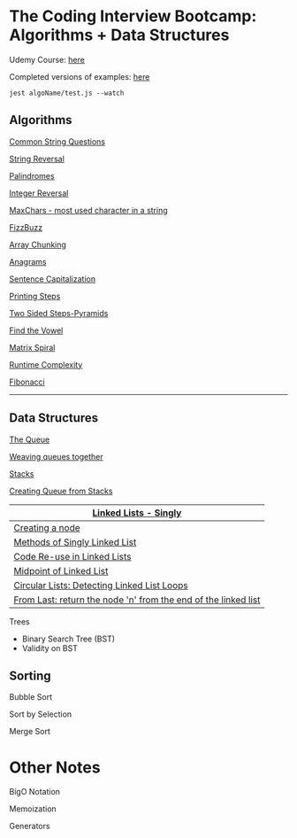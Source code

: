 # The Coding Interview Bootcamp: Algorithms + Data Structures

Udemy Course: [here](https://www.udemy.com/course/coding-interview-bootcamp-algorithms-and-data-structure)

Completed versions of examples: [here](https://github.com/StephenGrider/algocasts)

```
jest algoName/test.js --watch
```

## Algorithms

[Common String Questions](https://github.com/Cwarcup/notes/blob/main/root/Algorithms-Masterclass/Algo-Data-Structures-bootcamp/exercises/maxchar/maxchar.md#common-string-questions)

[String Reversal](https://github.com/Cwarcup/notes/blob/main/root/Algorithms-Masterclass/Algo-Data-Structures-bootcamp/exercises/reversestring/reverse-string.md#reverse-string)

[Palindromes](https://github.com/Cwarcup/notes/blob/main/root/Algorithms-Masterclass/Algo-Data-Structures-bootcamp/exercises/palindrome/palindrome.md#Palindrome)

[Integer Reversal](https://github.com/Cwarcup/notes/blob/main/root/Algorithms-Masterclass/Algo-Data-Structures-bootcamp/exercises/reverseint/reverseint.md#Reverse-Integer)

[MaxChars - most used character in a string](https://github.com/Cwarcup/notes/blob/main/root/Algorithms-Masterclass/Algo-Data-Structures-bootcamp/exercises/maxchar/maxchar.md#Max-Character)

[FizzBuzz](https://github.com/Cwarcup/notes/blob/main/root/Algorithms-Masterclass/Algo-Data-Structures-bootcamp/exercises/fizzbuzz/fizzbuzz.md#FizzBuzz)

[Array Chunking](https://github.com/Cwarcup/notes/blob/main/root/Algorithms-Masterclass/Algo-Data-Structures-bootcamp/exercises/chunk/chunk.md#Chunk)

[Anagrams](https://github.com/Cwarcup/notes/blob/main/root/Algorithms-Masterclass/Algo-Data-Structures-bootcamp/exercises/anagrams/anagrams.md)

[Sentence Capitalization](https://github.com/Cwarcup/notes/blob/main/root/Algorithms-Masterclass/Algo-Data-Structures-bootcamp/exercises/capitalize/capitalize.md)

[Printing Steps](https://github.com/Cwarcup/notes/blob/main/root/Algorithms-Masterclass/Algo-Data-Structures-bootcamp/exercises/steps/steps.md)

[Two Sided Steps-Pyramids](https://github.com/Cwarcup/notes/blob/main/root/Algorithms-Masterclass/Algo-Data-Structures-bootcamp/exercises/pyramid/pyramid.md)

[Find the Vowel](https://github.com/Cwarcup/notes/blob/main/root/Algorithms-Masterclass/Algo-Data-Structures-bootcamp/exercises/vowels/vowels.md)

[Matrix Spiral](https://github.com/Cwarcup/notes/blob/main/root/Algorithms-Masterclass/Algo-Data-Structures-bootcamp/exercises/matrix/matrix.md)

[Runtime Complexity](https://github.com/Cwarcup/notes/blob/main/root/Algorithms-Masterclass/Algo-Data-Structures-bootcamp/exercises/runtime-complexity/runtime-complexity.md)

[Fibonacci](https://github.com/Cwarcup/notes/blob/main/root/Algorithms-Masterclass/Algo-Data-Structures-bootcamp/exercises/fib/fib.md)


---

## Data Structures

[The Queue](https://github.com/Cwarcup/notes/blob/main/root/Algorithms-Masterclass/Algo-Data-Structures-bootcamp/exercises/queue/queue.md)

[Weaving queues together](https://github.com/Cwarcup/notes/blob/main/root/Algorithms-Masterclass/Algo-Data-Structures-bootcamp/exercises/weave/weave.md)

[Stacks](https://github.com/Cwarcup/notes/blob/main/root/Algorithms-Masterclass/Algo-Data-Structures-bootcamp/exercises/stack/stack.md)

[Creating Queue from Stacks](https://github.com/Cwarcup/notes/blob/main/root/Algorithms-Masterclass/Algo-Data-Structures-bootcamp/exercises/qfroms/qfroms.md)

| [Linked Lists - Singly](https://github.com/Cwarcup/notes/blob/main/root/Algorithms-Masterclass/Algo-Data-Structures-bootcamp/exercises/linkedlist/linkedlist.md#linked-list)                          |
| ----------------------------------------------------------------------------------------------------------------------------------------------------------------------------------------------------- |
| [Creating a node](https://github.com/Cwarcup/notes/blob/main/root/Algorithms-Masterclass/Algo-Data-Structures-bootcamp/exercises/linkedlist/linkedlist.md#creating-node-class)                        |
| [Methods of Singly Linked List](https://github.com/Cwarcup/notes/blob/main/root/Algorithms-Masterclass/Algo-Data-Structures-bootcamp/exercises/linkedlist/linkedlist.md#linkedlist-class-api)         |
| [Code Re-use in Linked Lists](https://github.com/Cwarcup/notes/blob/main/root/Algorithms-Masterclass/Algo-Data-Structures-bootcamp/exercises/linkedlist/linkedlist.md#code-re-use-in-linked-lists)    |
| [Midpoint of Linked List](https://github.com/Cwarcup/notes/blob/main/root/Algorithms-Masterclass/Algo-Data-Structures-bootcamp/exercises/midpoint/midpoint.md)                                        |
| [Circular Lists: Detecting Linked List Loops](https://github.com/Cwarcup/notes/blob/main/root/Algorithms-Masterclass/Algo-Data-Structures-bootcamp/exercises/circular/circular.md)                    |
| [From Last: return the node 'n' from the end of the linked list](https://github.com/Cwarcup/notes/blob/main/root/Algorithms-Masterclass/Algo-Data-Structures-bootcamp/exercises/fromlast/fromlast.md) |
  
Trees
  - Binary Search Tree (BST)
  - Validity on BST


## Sorting

Bubble Sort

Sort by Selection

Merge Sort

# Other Notes

BigO Notation

Memoization

Generators
